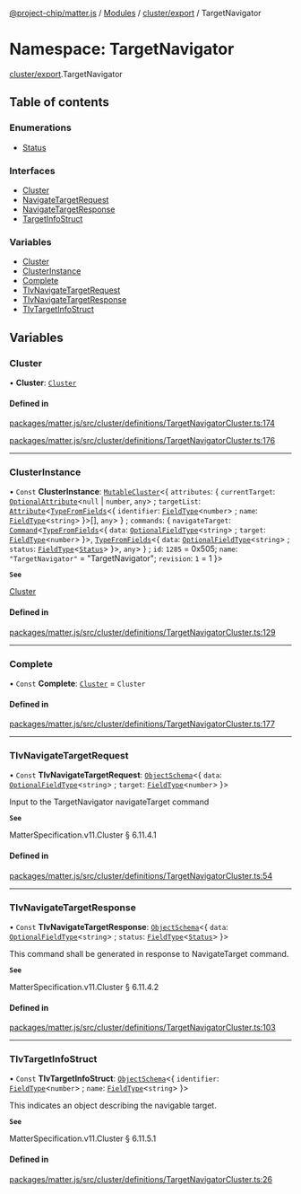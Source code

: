 [@project-chip/matter.js](../README.md) / [Modules](../modules.md) / [cluster/export](cluster_export.md) / TargetNavigator

# Namespace: TargetNavigator

[cluster/export](cluster_export.md).TargetNavigator

## Table of contents

### Enumerations

- [Status](../enums/cluster_export.TargetNavigator.Status.md)

### Interfaces

- [Cluster](../interfaces/cluster_export.TargetNavigator.Cluster.md)
- [NavigateTargetRequest](../interfaces/cluster_export.TargetNavigator.NavigateTargetRequest.md)
- [NavigateTargetResponse](../interfaces/cluster_export.TargetNavigator.NavigateTargetResponse.md)
- [TargetInfoStruct](../interfaces/cluster_export.TargetNavigator.TargetInfoStruct.md)

### Variables

- [Cluster](cluster_export.TargetNavigator.md#cluster)
- [ClusterInstance](cluster_export.TargetNavigator.md#clusterinstance)
- [Complete](cluster_export.TargetNavigator.md#complete)
- [TlvNavigateTargetRequest](cluster_export.TargetNavigator.md#tlvnavigatetargetrequest)
- [TlvNavigateTargetResponse](cluster_export.TargetNavigator.md#tlvnavigatetargetresponse)
- [TlvTargetInfoStruct](cluster_export.TargetNavigator.md#tlvtargetinfostruct)

## Variables

### Cluster

• **Cluster**: [`Cluster`](../interfaces/cluster_export.TargetNavigator.Cluster.md)

#### Defined in

[packages/matter.js/src/cluster/definitions/TargetNavigatorCluster.ts:174](https://github.com/project-chip/matter.js/blob/c0d55745d5279e16fdfaa7d2c564daa31e19c627/packages/matter.js/src/cluster/definitions/TargetNavigatorCluster.ts#L174)

[packages/matter.js/src/cluster/definitions/TargetNavigatorCluster.ts:176](https://github.com/project-chip/matter.js/blob/c0d55745d5279e16fdfaa7d2c564daa31e19c627/packages/matter.js/src/cluster/definitions/TargetNavigatorCluster.ts#L176)

___

### ClusterInstance

• `Const` **ClusterInstance**: [`MutableCluster`](../interfaces/cluster_export.MutableCluster-1.md)\<\{ `attributes`: \{ `currentTarget`: [`OptionalAttribute`](../interfaces/cluster_export.OptionalAttribute.md)\<``null`` \| `number`, `any`\> ; `targetList`: [`Attribute`](../interfaces/cluster_export.Attribute.md)\<[`TypeFromFields`](tlv_export.md#typefromfields)\<\{ `identifier`: [`FieldType`](../interfaces/tlv_export.FieldType.md)\<`number`\> ; `name`: [`FieldType`](../interfaces/tlv_export.FieldType.md)\<`string`\>  }\>[], `any`\>  } ; `commands`: \{ `navigateTarget`: [`Command`](../interfaces/cluster_export.Command.md)\<[`TypeFromFields`](tlv_export.md#typefromfields)\<\{ `data`: [`OptionalFieldType`](../interfaces/tlv_export.OptionalFieldType.md)\<`string`\> ; `target`: [`FieldType`](../interfaces/tlv_export.FieldType.md)\<`number`\>  }\>, [`TypeFromFields`](tlv_export.md#typefromfields)\<\{ `data`: [`OptionalFieldType`](../interfaces/tlv_export.OptionalFieldType.md)\<`string`\> ; `status`: [`FieldType`](../interfaces/tlv_export.FieldType.md)\<[`Status`](../enums/cluster_export.TargetNavigator.Status.md)\>  }\>, `any`\>  } ; `id`: ``1285`` = 0x505; `name`: ``"TargetNavigator"`` = "TargetNavigator"; `revision`: ``1`` = 1 }\>

**`See`**

[Cluster](cluster_export.TargetNavigator.md#cluster)

#### Defined in

[packages/matter.js/src/cluster/definitions/TargetNavigatorCluster.ts:129](https://github.com/project-chip/matter.js/blob/c0d55745d5279e16fdfaa7d2c564daa31e19c627/packages/matter.js/src/cluster/definitions/TargetNavigatorCluster.ts#L129)

___

### Complete

• `Const` **Complete**: [`Cluster`](../interfaces/cluster_export.TargetNavigator.Cluster.md) = `Cluster`

#### Defined in

[packages/matter.js/src/cluster/definitions/TargetNavigatorCluster.ts:177](https://github.com/project-chip/matter.js/blob/c0d55745d5279e16fdfaa7d2c564daa31e19c627/packages/matter.js/src/cluster/definitions/TargetNavigatorCluster.ts#L177)

___

### TlvNavigateTargetRequest

• `Const` **TlvNavigateTargetRequest**: [`ObjectSchema`](../classes/tlv_export.ObjectSchema.md)\<\{ `data`: [`OptionalFieldType`](../interfaces/tlv_export.OptionalFieldType.md)\<`string`\> ; `target`: [`FieldType`](../interfaces/tlv_export.FieldType.md)\<`number`\>  }\>

Input to the TargetNavigator navigateTarget command

**`See`**

MatterSpecification.v11.Cluster § 6.11.4.1

#### Defined in

[packages/matter.js/src/cluster/definitions/TargetNavigatorCluster.ts:54](https://github.com/project-chip/matter.js/blob/c0d55745d5279e16fdfaa7d2c564daa31e19c627/packages/matter.js/src/cluster/definitions/TargetNavigatorCluster.ts#L54)

___

### TlvNavigateTargetResponse

• `Const` **TlvNavigateTargetResponse**: [`ObjectSchema`](../classes/tlv_export.ObjectSchema.md)\<\{ `data`: [`OptionalFieldType`](../interfaces/tlv_export.OptionalFieldType.md)\<`string`\> ; `status`: [`FieldType`](../interfaces/tlv_export.FieldType.md)\<[`Status`](../enums/cluster_export.TargetNavigator.Status.md)\>  }\>

This command shall be generated in response to NavigateTarget command.

**`See`**

MatterSpecification.v11.Cluster § 6.11.4.2

#### Defined in

[packages/matter.js/src/cluster/definitions/TargetNavigatorCluster.ts:103](https://github.com/project-chip/matter.js/blob/c0d55745d5279e16fdfaa7d2c564daa31e19c627/packages/matter.js/src/cluster/definitions/TargetNavigatorCluster.ts#L103)

___

### TlvTargetInfoStruct

• `Const` **TlvTargetInfoStruct**: [`ObjectSchema`](../classes/tlv_export.ObjectSchema.md)\<\{ `identifier`: [`FieldType`](../interfaces/tlv_export.FieldType.md)\<`number`\> ; `name`: [`FieldType`](../interfaces/tlv_export.FieldType.md)\<`string`\>  }\>

This indicates an object describing the navigable target.

**`See`**

MatterSpecification.v11.Cluster § 6.11.5.1

#### Defined in

[packages/matter.js/src/cluster/definitions/TargetNavigatorCluster.ts:26](https://github.com/project-chip/matter.js/blob/c0d55745d5279e16fdfaa7d2c564daa31e19c627/packages/matter.js/src/cluster/definitions/TargetNavigatorCluster.ts#L26)
